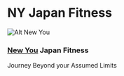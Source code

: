 # NY Japan Fitness
![Alt New You](https://dj7w0h47bhjwk.cloudfront.net/assets/home-carousel/crunchism--people-who-care-136df3f9074b02fbd8336042e02dddfcd745b6a244ee577de9d6b1ce2f4171e6.jpg)
### [New You](bio.md) Japan Fitness

Journey Beyond your Assumed Limits
 


                                           


